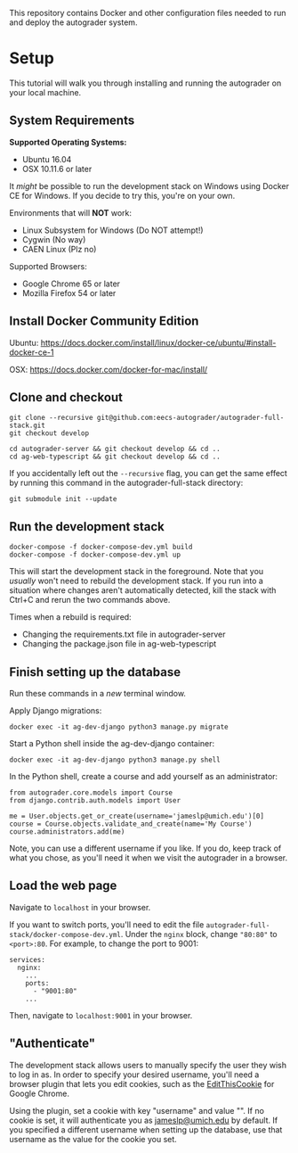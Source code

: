 This repository contains Docker and other configuration files needed to run and deploy the autograder system.

# Setup

This tutorial will walk you through installing and running the autograder on your local machine.

## System Requirements
**Supported Operating Systems:**
- Ubuntu 16.04
- OSX 10.11.6 or later

It _might_ be possible to run the development stack on Windows using Docker CE for Windows. If you decide to try this, you're on your own.

Environments that will **NOT** work:
- Linux Subsystem for Windows (Do NOT attempt!)
- Cygwin (No way)
- CAEN Linux (Plz no)

Supported Browsers:
- Google Chrome 65 or later
- Mozilla Firefox 54 or later

## Install Docker Community Edition
Ubuntu: https://docs.docker.com/install/linux/docker-ce/ubuntu/#install-docker-ce-1

OSX: https://docs.docker.com/docker-for-mac/install/

## Clone and checkout
```
git clone --recursive git@github.com:eecs-autograder/autograder-full-stack.git
git checkout develop

cd autograder-server && git checkout develop && cd ..
cd ag-web-typescript && git checkout develop && cd ..
```
If you accidentally left out the `--recursive` flag, you can get the same effect by running this command in the autograder-full-stack directory:
```
git submodule init --update
```

## Run the development stack
```
docker-compose -f docker-compose-dev.yml build
docker-compose -f docker-compose-dev.yml up
```
This will start the development stack in the foreground. 
Note that you _usually_ won't need to rebuild the development stack.
If you run into a situation where changes aren't automatically detected,
kill the stack with Ctrl+C and rerun the two commands above.

Times when a rebuild is required:
- Changing the requirements.txt file in autograder-server
- Changing the package.json file in ag-web-typescript

## Finish setting up the database
Run these commands in a _new_ terminal window. 

Apply Django migrations:
```
docker exec -it ag-dev-django python3 manage.py migrate
```
Start a Python shell inside the ag-dev-django container:
```
docker exec -it ag-dev-django python3 manage.py shell
```
In the Python shell, create a course and add yourself as an administrator:
```
from autograder.core.models import Course
from django.contrib.auth.models import User

me = User.objects.get_or_create(username='jameslp@umich.edu')[0]
course = Course.objects.validate_and_create(name='My Course')
course.administrators.add(me)
```
Note, you can use a different username if you like. If you do, keep track of what you chose, as you'll need it when we visit the autograder in a browser.

## Load the web page
Navigate to `localhost` in your browser.

If you want to switch ports, you'll need to edit the file `autograder-full-stack/docker-compose-dev.yml`.
Under the `nginx` block, change `"80:80"` to `<port>:80`. For example, to change the port to 9001:
```
services:
  nginx:
    ...
    ports:
      - "9001:80"
    ...
```
Then, navigate to `localhost:9001` in your browser.

## "Authenticate"
The development stack allows users to manually specify the user they wish to log in as. 
In order to specify your desired username, you'll need a browser plugin that lets you edit cookies, such as the
[EditThisCookie](https://chrome.google.com/webstore/detail/editthiscookie/fngmhnnpilhplaeedifhccceomclgfbg?hl=en) for Google Chrome.

Using the plugin, set a cookie with key "username" and value "<desired username>". 
If no cookie is set, it will authenticate you as jameslp@umich.edu by default.
If you specified a different username when setting up the database, use that username
as the value for the cookie you set.
